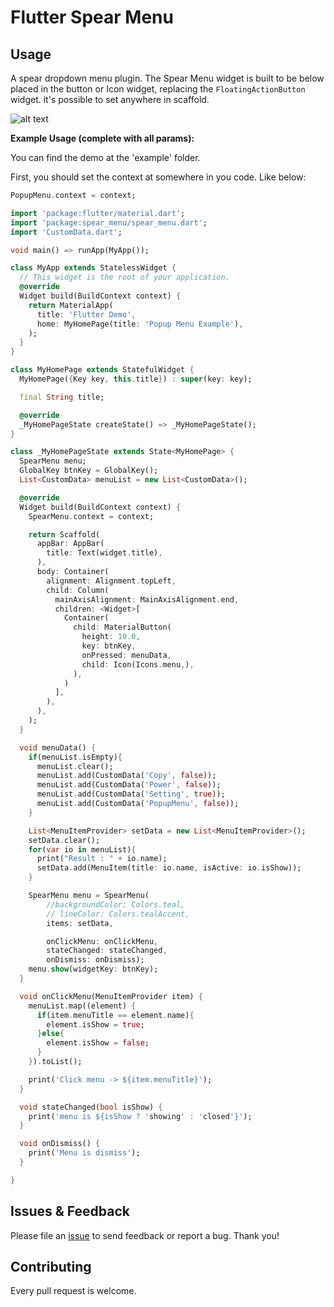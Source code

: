 # Flutter Spear Menu

## Usage

A spear dropdown menu plugin. The Spear Menu widget is built to be below placed in the button or Icon widget, replacing the `FloatingActionButton` widget.
it's possible to set anywhere in scaffold.

![alt text](https://github.com/Mohanraj153/flutter_spear_menu/blob/master/screenshot/SpearMenuDemo.gif)


**Example Usage (complete with all params):**

You can find the demo at the 'example' folder.

First, you should set the context at somewhere in you code. Like below:

```dart
PopupMenu.context = context;
```

```dart
import 'package:flutter/material.dart';
import 'package:spear_menu/spear_menu.dart';
import 'CustomData.dart';

void main() => runApp(MyApp());

class MyApp extends StatelessWidget {
  // This widget is the root of your application.
  @override
  Widget build(BuildContext context) {
    return MaterialApp(
      title: 'Flutter Demo',
      home: MyHomePage(title: 'Popup Menu Example'),
    );
  }
}

class MyHomePage extends StatefulWidget {
  MyHomePage({Key key, this.title}) : super(key: key);

  final String title;

  @override
  _MyHomePageState createState() => _MyHomePageState();
}

class _MyHomePageState extends State<MyHomePage> {
  SpearMenu menu;
  GlobalKey btnKey = GlobalKey();
  List<CustomData> menuList = new List<CustomData>();

  @override
  Widget build(BuildContext context) {
    SpearMenu.context = context;

    return Scaffold(
      appBar: AppBar(
        title: Text(widget.title),
      ),
      body: Container(
        alignment: Alignment.topLeft,
        child: Column(
          mainAxisAlignment: MainAxisAlignment.end,
          children: <Widget>[
            Container(
              child: MaterialButton(
                height: 10.0,
                key: btnKey,
                onPressed: menuData,
                child: Icon(Icons.menu,),
              ),
            )
          ],
        ),
      ),
    );
  }

  void menuData() {
    if(menuList.isEmpty){
      menuList.clear();
      menuList.add(CustomData('Copy', false));
      menuList.add(CustomData('Power', false));
      menuList.add(CustomData('Setting', true));
      menuList.add(CustomData('PopupMenu', false));
    }

    List<MenuItemProvider> setData = new List<MenuItemProvider>();
    setData.clear();
    for(var io in menuList){
      print("Result : " + io.name);
      setData.add(MenuItem(title: io.name, isActive: io.isShow));
    }

    SpearMenu menu = SpearMenu(
        //backgroundColor: Colors.teal,
        // lineColor: Colors.tealAccent,
        items: setData,

        onClickMenu: onClickMenu,
        stateChanged: stateChanged,
        onDismiss: onDismiss);
    menu.show(widgetKey: btnKey);
  }

  void onClickMenu(MenuItemProvider item) {
    menuList.map((element) {
      if(item.menuTitle == element.name){
        element.isShow = true;
      }else{
        element.isShow = false;
      }
    }).toList();

    print('Click menu -> ${item.menuTitle}');
  }

  void stateChanged(bool isShow) {
    print('menu is ${isShow ? 'showing' : 'closed'}');
  }

  void onDismiss() {
    print('Menu is dismiss');
  }

}

```
## Issues & Feedback

Please file an [issue](https://github.com/Mohanraj153/flutter_spear_menu/issues) to send feedback or report a bug. Thank you!

## Contributing

Every pull request is welcome.
